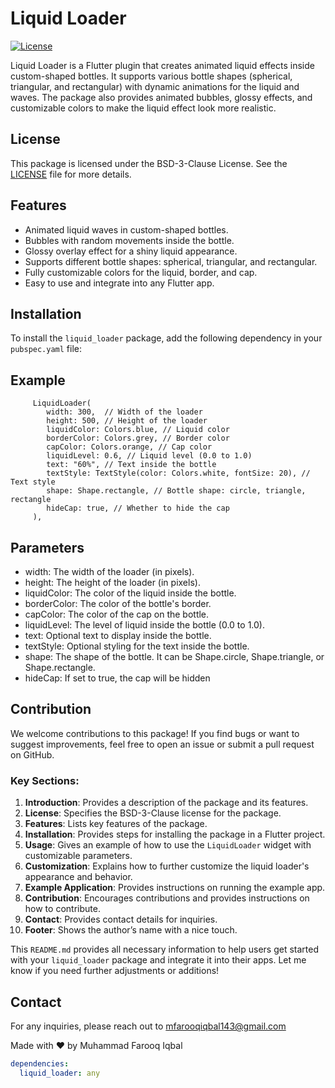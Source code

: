 # Liquid Loader

[![License](https://img.shields.io/badge/License-MIT-blue.svg)](https://opensource.org/licenses/MIT)

Liquid Loader is a Flutter plugin that creates animated liquid effects inside custom-shaped bottles. It supports various bottle shapes (spherical, triangular, and rectangular) with dynamic animations for the liquid and waves. The package also provides animated bubbles, glossy effects, and customizable colors to make the liquid effect look more realistic.

## License

This package is licensed under the BSD-3-Clause License. See the [LICENSE](LICENSE) file for more details.

## Features

- Animated liquid waves in custom-shaped bottles.
- Bubbles with random movements inside the bottle.
- Glossy overlay effect for a shiny liquid appearance.
- Supports different bottle shapes: spherical, triangular, and rectangular.
- Fully customizable colors for the liquid, border, and cap.
- Easy to use and integrate into any Flutter app.

## Installation

To install the `liquid_loader` package, add the following dependency in your `pubspec.yaml` file:

## Example

         LiquidLoader(
            width: 300,  // Width of the loader
            height: 500, // Height of the loader
            liquidColor: Colors.blue, // Liquid color
            borderColor: Colors.grey, // Border color
            capColor: Colors.orange, // Cap color
            liquidLevel: 0.6, // Liquid level (0.0 to 1.0)
            text: "60%", // Text inside the bottle
            textStyle: TextStyle(color: Colors.white, fontSize: 20), // Text style
            shape: Shape.rectangle, // Bottle shape: circle, triangle, rectangle
            hideCap: true, // Whether to hide the cap
         ),



## Parameters

- width: The width of the loader (in pixels).
- height: The height of the loader (in pixels).
- liquidColor: The color of the liquid inside the bottle.
- borderColor: The color of the bottle's border.
- capColor: The color of the cap on the bottle.
- liquidLevel: The level of liquid inside the bottle (0.0 to 1.0).
- text: Optional text to display inside the bottle.
- textStyle: Optional styling for the text inside the bottle.
- shape: The shape of the bottle. It can be Shape.circle, Shape.triangle, or Shape.rectangle.
- hideCap: If set to true, the cap will be hidden

## Contribution

We welcome contributions to this package! If you find bugs or want to suggest improvements, feel free to open an issue or submit a pull request on GitHub.

### Key Sections:

1. **Introduction**: Provides a description of the package and its features.
2. **License**: Specifies the BSD-3-Clause license for the package.
3. **Features**: Lists key features of the package.
4. **Installation**: Provides steps for installing the package in a Flutter project.
5. **Usage**: Gives an example of how to use the `LiquidLoader` widget with customizable parameters.
6. **Customization**: Explains how to further customize the liquid loader's appearance and behavior.
7. **Example Application**: Provides instructions on running the example app.
8. **Contribution**: Encourages contributions and provides instructions on how to contribute.
9. **Contact**: Provides contact details for inquiries.
10. **Footer**: Shows the author’s name with a nice touch.

This `README.md` provides all necessary information to help users get started with your `liquid_loader` package and integrate it into their apps. Let me know if you need further adjustments or additions!

## Contact
For any inquiries, please reach out to mfarooqiqbal143@gmail.com

Made with ❤️ by Muhammad Farooq Iqbal

```yaml
dependencies:
  liquid_loader: any
